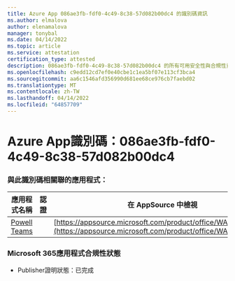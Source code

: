 ```yaml
---
title: Azure App 086ae3fb-fdf0-4c49-8c38-57d082b00dc4 的識別碼資訊
ms.author: elmalova
author: elenamalova
manager: tonybal
ms.date: 04/14/2022
ms.topic: article
ms.service: attestation
certification_type: attested
description: 086ae3fb-fdf0-4c49-8c38-57d082b00dc4 的所有可用安全性與合規性資訊。
ms.openlocfilehash: c9edd12cd7ef0e40cbe1c1ea5bf07e113cf3bca4
ms.sourcegitcommit: aa6c1546afd356990d681ee68ce976cb7faebd02
ms.translationtype: MT
ms.contentlocale: zh-TW
ms.lasthandoff: 04/14/2022
ms.locfileid: "64857709"
---
```

# <a name="azure-app-id-086ae3fb-fdf0-4c49-8c38-57d082b00dc4"></a>Azure App識別碼：086ae3fb-fdf0-4c49-8c38-57d082b00dc4


### <a name="apps-associated-with-this-id"></a>與此識別碼相關聯的應用程式：
| **應用程式名稱** | **認證** | **在 AppSource 中檢視** |
|--------------|---------------|-----------------------|
| [Powell Teams](../forward/WA200001585.md) |  | [https://appsource.microsoft.com/product/office/WA200001585](https://appsource.microsoft.com/product/office/WA200001585) |

### <a name="microsoft-365-app-compliance-status"></a>Microsoft 365應用程式合規性狀態
- Publisher證明狀態：已完成

